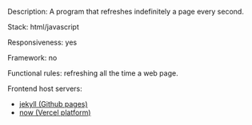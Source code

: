 Description: A program that refreshes indefinitely a page every second.

Stack: html/javascript

Responsiveness: yes

Framework: no

Functional rules: refreshing all the time a web page.

Frontend host servers: 
- [jekyll (Github pages)]([infinity-loop-zeta.vercel.app](https://nedj78.github.io/InfinityLoop/))
- [now (Vercel platform)](infinity-loop-zeta.vercel.app)
